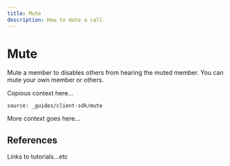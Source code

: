 ```yaml
---
title: Mute
description: How to mute a call.
---
```


# Mute

Mute a member to disables others from hearing the muted member. You can mute your own member or others.

Copious context here...

```tabbed_content
source: _guides/client-sdk/mute
```

More context goes here...

## References

Links to tutorials...etc